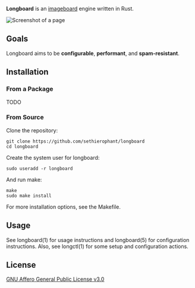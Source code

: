 **Longboard** is an [imageboard][1] engine written in Rust.

![Screenshot of a page](/../screenshots/screenshot.png?raw=True)

## Goals

Longboard aims to be **configurable**, **performant**, and **spam-resistant**.

## Installation

### From a Package

TODO

### From Source

Clone the repository:

    git clone https://github.com/sethierophant/longboard
    cd longboard

Create the system user for longboard:

    sudo useradd -r longboard

And run make:

    make
    sudo make install

For more installation options, see the Makefile.

## Usage

See longboard(1) for usage instructions and longboard(5) for configuration
instructions. Also, see longctl(1) for some setup and configuration actions.

## License

[GNU Affero General Public License v3.0][2]

[1]: https://en.wikipedia.org/wiki/Imageboard
[2]: https://www.gnu.org/licenses/agpl-3.0.en.html
